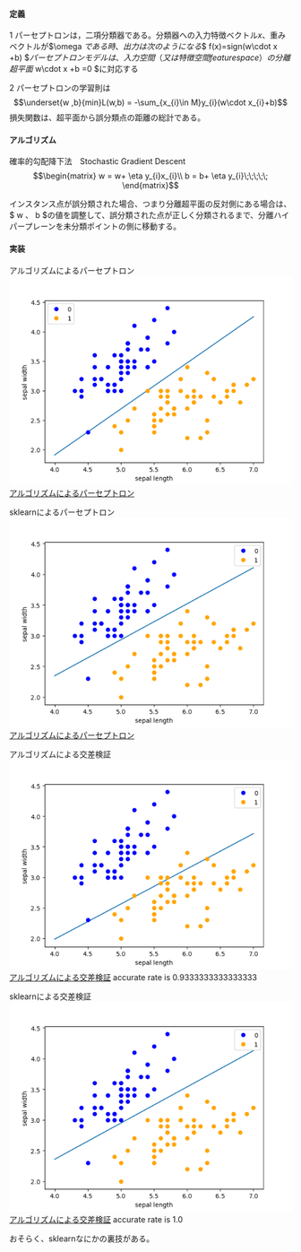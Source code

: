 #### 定義
1 パーセプトロンは，二項分類器である。分類器への入力特徴ベクトル$x$、重みベクトルが$\omega $である時、出力は次のようになる　$$ f(x)=sign(w\cdot x +b) $$　パーセプトロンモデルは、入力空間（又は　特徴空間　feature space）の分離超平面$ w\cdot x +b =0 $に対応する

2 パーセプトロンの学習則は　$$\underset{w ,b}{min}L(w,b) = -\sum_{x_{i}\in M}y_{i}(w\cdot x_{i}+b)$$ 損失関数は、超平面から誤分類点の距離の総計である。


#### アルゴリズム
確率的勾配降下法　Stochastic Gradient Descent
$$\begin{matrix}
w = w+ \eta y_{i}x_{i}\\ 
b = b+ \eta y_{i}\;\;\;\;\;
\end{matrix}$$

インスタンス点が誤分類された場合、つまり分離超平面の反対側にある場合は、$ w $、$ b $の値を調整して、誤分類された点が正しく分類されるまで、分離ハイパープレーンを未分類ポイントの側に移動する。

#### 実装
アルゴリズムによるパーセプトロン
![](https://github.com/tyousinu1984/machine_learning/blob/master/Statistical_learning_theory/2.Perceptron/perceptron.png)
[アルゴリズムによるパーセプトロン](https://github.com/tyousinu1984/machine_learning/blob/master/Statistical_learning_theory/2.Perceptron/perceptron.py)

sklearnによるパーセプトロン
![](https://github.com/tyousinu1984/machine_learning/blob/master/Statistical_learning_theory/2.Perceptron/perceptron_by_sklearn.png)
[アルゴリズムによるパーセプトロン](https://github.com/tyousinu1984/machine_learning/blob/master/Statistical_learning_theory/2.Perceptron/perceptron_by_sklearn.py)



アルゴリズムによる交差検証
![](https://github.com/tyousinu1984/machine_learning/blob/master/Statistical_learning_theory/2.Perceptron/holdout_validation.png)
[アルゴリズムによる交差検証](https://github.com/tyousinu1984/machine_learning/blob/master/Statistical_learning_theory/2.Perceptron/holdout_validation.py)
accurate rate is 0.9333333333333333

sklearnによる交差検証
![](https://github.com/tyousinu1984/machine_learning/blob/master/Statistical_learning_theory/2.Perceptron/holdout_validation_by_sklearn.png)
[アルゴリズムによる交差検証](https://github.com/tyousinu1984/machine_learning/blob/master/Statistical_learning_theory/2.Perceptron/holdout_validation_by_sklearn.py)
accurate rate is 1.0

おそらく、sklearnなにかの裏技がある。
